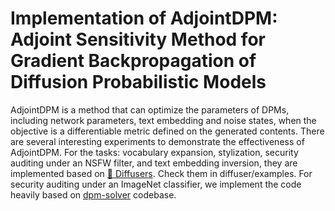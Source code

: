 # Implementation of AdjointDPM: Adjoint Sensitivity Method for Gradient Backpropagation of Diffusion Probabilistic Models

AdjointDPM is a method that can optimize the parameters of DPMs, including network parameters, text embedding and noise states,  when the objective is a differentiable metric defined on the generated contents. There are several interesting experiments to demonstrate the effectiveness of AdjointDPM. For the tasks: vocabulary expansion, stylization, security auditing under an NSFW filter, and text embedding inversion, they are implemented based on [🧨 Diffusers](https://github.com/huggingface/diffusers). Check them in diffuser/examples. For security auditing under an ImageNet classifier, we implement the code heavily based on [dpm-solver](https://github.com/LuChengTHU/dpm-solver/tree/main/examples/ddpm_and_guided-diffusion) codebase.



